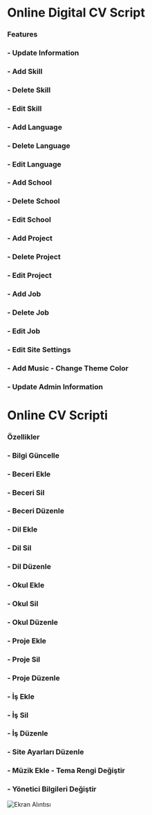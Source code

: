 # Online Digital CV Script

### Features

### - Update Information
### - Add Skill
### - Delete Skill
### - Edit Skill
### - Add Language
### - Delete Language
### - Edit Language
### - Add School
### - Delete School
### - Edit School
### - Add Project
### - Delete Project
### - Edit Project
### - Add Job
### - Delete Job
### - Edit Job
### - Edit Site Settings
### - Add Music - Change Theme Color
### - Update Admin Information

# Online CV Scripti 

### Özellikler

### - Bilgi Güncelle
### - Beceri Ekle
### - Beceri Sil
### - Beceri Düzenle
### - Dil Ekle
### - Dil Sil
### - Dil Düzenle
### - Okul Ekle
### - Okul Sil
### - Okul Düzenle
### - Proje Ekle 
### - Proje Sil
### - Proje Düzenle
### - İş Ekle
### - İş Sil
### - İş Düzenle
### - Site Ayarları Düzenle
### - Müzik Ekle - Tema Rengi Değiştir
### - Yönetici Bilgileri Değiştir



![Ekran Alıntısı](https://user-images.githubusercontent.com/32311900/79169758-ef17df00-7df5-11ea-8772-27c5ca8aac7c.JPG)


